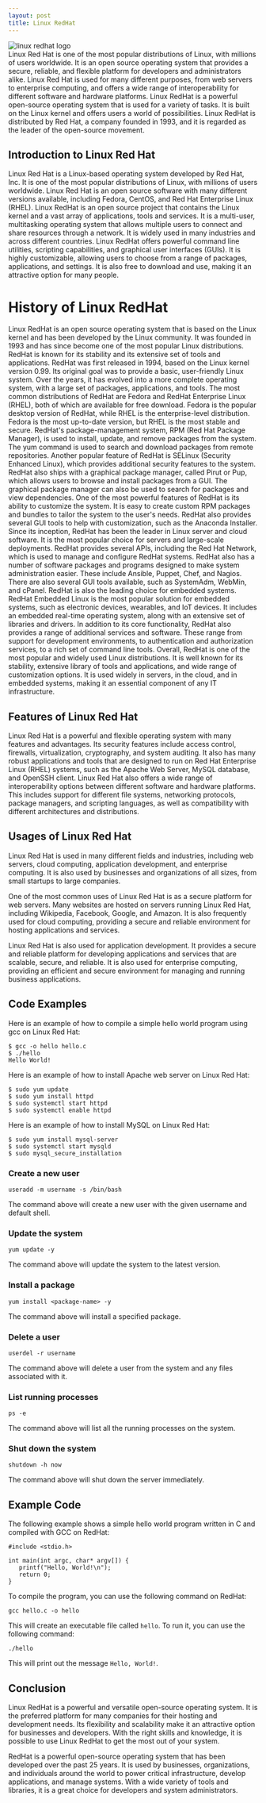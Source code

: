 ```yaml
---
layout: post
title: Linux RedHat
---
```

<div class="row">
    <div class="col-sm-2">
        <img src="/images/linux-red-hat.png" alt="linux redhat logo"/>
    </div>
    <div class="col-sm-10">
        Linux Red Hat is one of the most popular distributions of Linux, with millions of users worldwide. It is an open source operating system that provides a secure, reliable, and flexible platform for developers and administrators alike. Linux Red Hat is used for many different purposes, from web servers to enterprise computing, and offers a wide range of interoperability for different software and hardware platforms.
        Linux RedHat is a powerful open-source operating system that is used for a variety of tasks. It is built on the Linux kernel and offers users a world of possibilities. Linux RedHat is distributed by Red Hat, a company founded in 1993, and it is regarded as the leader of the open-source movement.
    </div>
</div>


<meta property="og:title" content="Linux Red Hat: A Comprehensive Overview">
<meta property="og:type" content="article">
<meta property="og:url" content="https://blog.released.info/2023/11/01/Linux-RedHat.html">
<meta property="og:image" content="https://blog.released.info/images/linux-red-hat.png">
<meta property="og:description" content="Explore the history, features, and applications of Linux Red Hat, one of the most popular Linux distributions known for its stability and extensive toolset.">
<meta property="og:site_name" content="Released Blog">
<meta property="og:locale" content="en_US">
<meta property="article:published_time" content="2023-11-01T00:00:00Z">
<meta property="article:author" content="Released.info Blog Team">
<meta property="article:section" content="Operating Systems">
<meta property="article:tag" content="Linux, Red Hat, Open Source, Operating Systems, Enterprise Computing">


## Introduction to Linux Red Hat

Linux Red Hat is a Linux-based operating system developed by Red Hat, Inc. It is one of the most popular distributions
of Linux, with millions of users worldwide. Linux Red Hat is an open source software with many different versions
available, including Fedora, CentOS, and Red Hat Enterprise Linux (RHEL).
Linux RedHat is an open source project that contains the Linux kernel and a vast array of applications, tools and
services. It is a multi-user, multitasking operating system that allows multiple users to connect and share resources
through a network. It is widely used in many industries and across different countries.
Linux RedHat offers powerful command line utilities, scripting capabilities, and graphical user interfaces (GUIs). It is
highly customizable, allowing users to choose from a range of packages, applications, and settings. It is also free to
download and use, making it an attractive option for many people.

# History of Linux RedHat

Linux RedHat is an open source operating system that is based on the Linux kernel and has been developed by the Linux
community. It was founded in 1993 and has since become one of the most popular Linux distributions. RedHat is known for
its stability and its extensive set of tools and applications.
RedHat was first released in 1994, based on the Linux kernel version 0.99. Its original goal was to provide a basic,
user-friendly Linux system. Over the years, it has evolved into a more complete operating system, with a large set of
packages, applications, and tools.
The most common distributions of RedHat are Fedora and RedHat Enterprise Linux (RHEL), both of which are available for
free download. Fedora is the popular desktop version of RedHat, while RHEL is the enterprise-level distribution. Fedora
is the most up-to-date version, but RHEL is the most stable and secure.
RedHat's package-management system, RPM (Red Hat Package Manager), is used to install, update, and remove packages from
the system. The yum command is used to search and download packages from remote repositories. Another popular feature of
RedHat is SELinux (Security Enhanced Linux), which provides additional security features to the system.
RedHat also ships with a graphical package manager, called Pirut or Pup, which allows users to browse and install
packages from a GUI. The graphical package manager can also be used to search for packages and view dependencies.
One of the most powerful features of RedHat is its ability to customize the system. It is easy to create custom RPM
packages and bundles to tailor the system to the user's needs. RedHat also provides several GUI tools to help with
customization, such as the Anaconda Installer.
Since its inception, RedHat has been the leader in Linux server and cloud software. It is the most popular choice for
servers and large-scale deployments. RedHat provides several APIs, including the Red Hat Network, which is used to
manage and configure RedHat systems.
RedHat also has a number of software packages and programs designed to make system administration easier. These include
Ansible, Puppet, Chef, and Nagios. There are also several GUI tools available, such as SystemAdm, WebMin, and cPanel.
RedHat is also the leading choice for embedded systems. RedHat Embedded Linux is the most popular solution for embedded
systems, such as electronic devices, wearables, and IoT devices. It includes an embedded real-time operating system,
along with an extensive set of libraries and drivers.
In addition to its core functionality, RedHat also provides a range of additional services and software. These range
from support for development environments, to authentication and authorization services, to a rich set of command line
tools.
Overall, RedHat is one of the most popular and widely used Linux distributions. It is well known for its stability,
extensive library of tools and applications, and wide range of customization options. It is used widely in servers, in
the cloud, and in embedded systems, making it an essential component of any IT infrastructure.

## Features of Linux Red Hat

Linux Red Hat is a powerful and flexible operating system with many features and advantages. Its security features
include access control, firewalls, virtualization, cryptography, and system auditing. It also has many robust
applications and tools that are designed to run on Red Hat Enterprise Linux (RHEL) systems, such as the Apache Web
Server, MySQL database, and OpenSSH client.
Linux Red Hat also offers a wide range of interoperability options between different software and hardware platforms.
This includes support for different file systems, networking protocols, package managers, and scripting languages, as
well as compatibility with different architectures and distributions.

## Usages of Linux Red Hat

Linux Red Hat is used in many different fields and industries, including web servers, cloud computing, application
development, and enterprise computing. It is also used by businesses and organizations of all sizes, from small startups
to large companies.

One of the most common uses of Linux Red Hat is as a secure platform for web servers. Many websites are hosted on
servers running Linux Red Hat, including Wikipedia, Facebook, Google, and Amazon. It is also frequently used for cloud
computing, providing a secure and reliable environment for hosting applications and services.

Linux Red Hat is also used for application development. It provides a secure and reliable platform for developing
applications and services that are scalable, secure, and reliable. It is also used for enterprise computing, providing
an efficient and secure environment for managing and running business applications.

## Code Examples

Here is an example of how to compile a simple hello world program using gcc on Linux Red Hat:

```
$ gcc -o hello hello.c 
$ ./hello 
Hello World!
```

Here is an example of how to install Apache web server on Linux Red Hat:

```
$ sudo yum update 
$ sudo yum install httpd 
$ sudo systemctl start httpd 
$ sudo systemctl enable httpd 
```

Here is an example of how to install MySQL on Linux Red Hat:

```
$ sudo yum install mysql-server 
$ sudo systemctl start mysqld 
$ sudo mysql_secure_installation
```

### Create a new user

`useradd -m username -s /bin/bash`

The command above will create a new user with the given username and default shell.

### Update the system

`yum update -y`

The command above will update the system to the latest version.

### Install a package

`yum install <package-name> -y`

The command above will install a specified package.

### Delete a user

`userdel -r username`

The command above will delete a user from the system and any files associated with it.

### List running processes

`ps -e`

The command above will list all the running processes on the system.

### Shut down the system

`shutdown -h now`

The command above will shut down the server immediately.

## Example Code

The following example shows a simple hello world program written in C and compiled with GCC on RedHat:

```
#include <stdio.h>
 
int main(int argc, char* argv[]) {
   printf("Hello, World!\n");
   return 0;
}
```

To compile the program, you can use the following command on RedHat:

```
gcc hello.c -o hello
```

This will create an executable file called `hello`. To run it, you can use the following command:

```
./hello
```

This will print out the message `Hello, World!`.

## Conclusion

Linux RedHat is a powerful and versatile open-source operating system. It is the preferred platform for many companies
for their hosting and development needs. Its flexibility and scalability make it an attractive option for businesses and
developers. With the right skills and knowledge, it is possible to use Linux RedHat to get the most out of your system.

RedHat is a powerful open-source operating system that has been developed over the past 25 years. It is used by
businesses, organizations, and individuals around the world to power critical infrastructure, develop applications, and
manage systems. With a wide variety of tools and libraries, it is a great choice for developers and system
administrators.
